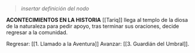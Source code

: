 > *insertar definición del nodo*

**ACONTECIMIENTOS EN LA HISTORIA**
[[Tariq]] llega al templo de la diosa de la naturaleza para pedir apoyo, tras terminar sus oraciones, decide regresar a la comunidad.

Regresar: [[1. Llamado a la Aventura]]
Avanzar: [[3. Guardián del Umbral]].